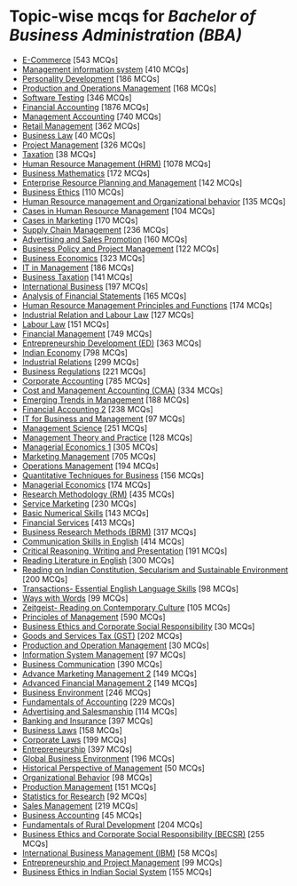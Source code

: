 # Topic-wise mcqs for *Bachelor of Business Administration (BBA)*

- [E\-Commerce](https://mcqmate.com/topic/e-commerce) [543 MCQs]
- [Management information system](https://mcqmate.com/topic/management-information-system) [410 MCQs]
- [Personality Development](https://mcqmate.com/topic/personality-development) [186 MCQs]
- [Production and Operations Management](https://mcqmate.com/topic/production-and-operations-management) [168 MCQs]
- [Software Testing](https://mcqmate.com/topic/software-testing) [346 MCQs]
- [Financial Accounting](https://mcqmate.com/topic/financial-accounting) [1876 MCQs]
- [Management Accounting](https://mcqmate.com/topic/management-accounting) [740 MCQs]
- [Retail Management](https://mcqmate.com/topic/retail-management) [362 MCQs]
- [Business Law](https://mcqmate.com/topic/business-law) [40 MCQs]
- [Project Management](https://mcqmate.com/topic/project-management) [326 MCQs]
- [Taxation](https://mcqmate.com/topic/taxation) [38 MCQs]
- [Human Resource Management \(HRM\)](https://mcqmate.com/topic/human-resource-management) [1078 MCQs]
- [Business Mathematics](https://mcqmate.com/topic/business-mathematics) [172 MCQs]
- [Enterprise Resource Planning and Management](https://mcqmate.com/topic/enterprise-resource-planning-and-management) [142 MCQs]
- [Business Ethics](https://mcqmate.com/topic/business-ethics) [110 MCQs]
- [Human Resource management and Organizational behavior](https://mcqmate.com/topic/human-resource-management-and-organizational-behavior) [135 MCQs]
- [Cases in Human Resource Management](https://mcqmate.com/topic/cases-in-human-resource-management) [104 MCQs]
- [Cases in Marketing](https://mcqmate.com/topic/cases-in-marketing) [170 MCQs]
- [Supply Chain Management](https://mcqmate.com/topic/supply-chain-management) [236 MCQs]
- [Advertising and Sales Promotion](https://mcqmate.com/topic/advertising-and-sales-promotion) [160 MCQs]
- [Business Policy and Project Management](https://mcqmate.com/topic/business-policy-and-project-management) [122 MCQs]
- [Business Economics](https://mcqmate.com/topic/business-economics) [323 MCQs]
- [IT in Management](https://mcqmate.com/topic/it-in-management) [186 MCQs]
- [Business Taxation](https://mcqmate.com/topic/business-taxation) [141 MCQs]
- [International Business](https://mcqmate.com/topic/international-business) [197 MCQs]
- [Analysis of Financial Statements](https://mcqmate.com/topic/analysis-of-financial-statements) [165 MCQs]
- [Human Resource Management Principles and Functions](https://mcqmate.com/topic/human-resource-management-principles-and-functions) [174 MCQs]
- [Industrial Relation and Labour Law](https://mcqmate.com/topic/industrial-relation-and-labour-law) [127 MCQs]
- [Labour Law](https://mcqmate.com/topic/labour-law) [151 MCQs]
- [Financial Management](https://mcqmate.com/topic/financial-management) [749 MCQs]
- [Entrepreneurship Development \(ED\)](https://mcqmate.com/topic/entrepreneurship-development) [363 MCQs]
- [Indian Economy](https://mcqmate.com/topic/indian-economy) [798 MCQs]
- [Industrial Relations](https://mcqmate.com/topic/industrial-relations) [299 MCQs]
- [Business Regulations](https://mcqmate.com/topic/business-regulations) [221 MCQs]
- [Corporate Accounting](https://mcqmate.com/topic/corporate-accounting) [785 MCQs]
- [Cost and Management Accounting \(CMA\)](https://mcqmate.com/topic/cost-and-management-accounting) [334 MCQs]
- [Emerging Trends in Management](https://mcqmate.com/topic/emerging-trends-in-management) [188 MCQs]
- [Financial Accounting 2](https://mcqmate.com/topic/financial-accounting-2) [238 MCQs]
- [IT for Business and Management](https://mcqmate.com/topic/it-for-business-and-management) [97 MCQs]
- [Management Science](https://mcqmate.com/topic/management-science) [251 MCQs]
- [Management Theory and Practice](https://mcqmate.com/topic/management-theory-and-practice) [128 MCQs]
- [Managerial Economics 1](https://mcqmate.com/topic/managerial-economics-1) [305 MCQs]
- [Marketing Management](https://mcqmate.com/topic/marketing-management) [705 MCQs]
- [Operations Management](https://mcqmate.com/topic/operations-management) [194 MCQs]
- [Quantitative Techniques for Business](https://mcqmate.com/topic/quantitative-techniques-for-business) [156 MCQs]
- [Managerial Economics](https://mcqmate.com/topic/managerial-economics) [174 MCQs]
- [Research Methodology \(RM\)](https://mcqmate.com/topic/research-methodology) [435 MCQs]
- [Service Marketing](https://mcqmate.com/topic/service-marketing) [230 MCQs]
- [Basic Numerical Skills](https://mcqmate.com/topic/basic-numerical-skills) [143 MCQs]
- [Financial Services](https://mcqmate.com/topic/financial-services) [413 MCQs]
- [Business Research Methods \(BRM\)](https://mcqmate.com/topic/business-research-methods) [317 MCQs]
- [Communication Skills in English](https://mcqmate.com/topic/communication-skills-in-english) [414 MCQs]
- [Critical Reasoning, Writing and Presentation](https://mcqmate.com/topic/critical-reasoning-writing-and-presentation) [191 MCQs]
- [Reading Literature in English](https://mcqmate.com/topic/reading-literature-in-english) [300 MCQs]
- [Reading on Indian Constitution, Secularism and Sustainable Environment](https://mcqmate.com/topic/reading-on-indian-constitution-secularism-and-sustainable-environment) [200 MCQs]
- [Transactions\- Essential English Language Skills](https://mcqmate.com/topic/transactions-essential-english-language-skills) [98 MCQs]
- [Ways with Words](https://mcqmate.com/topic/ways-with-words) [99 MCQs]
- [Zeitgeist\- Reading on Contemporary Culture](https://mcqmate.com/topic/zeitgeist-reading-on-contemporary-culture) [105 MCQs]
- [Principles of Management](https://mcqmate.com/topic/principles-of-management) [590 MCQs]
- [Business Ethics and Corporate Social Responsibility](https://mcqmate.com/topic/business-ethics-and-corporate-social-responsibility) [30 MCQs]
- [Goods and Services Tax \(GST\)](https://mcqmate.com/topic/goods-and-services-tax-gst) [202 MCQs]
- [Production and Operation Management](https://mcqmate.com/topic/production-and-operation-management) [30 MCQs]
- [Information System Management](https://mcqmate.com/topic/information-system-management) [97 MCQs]
- [Business Communication](https://mcqmate.com/topic/business-communication) [390 MCQs]
- [Advance Marketing Management 2](https://mcqmate.com/topic/advance-marketing-management-2) [149 MCQs]
- [Advanced Financial Management 2](https://mcqmate.com/topic/advanced-financial-management-2) [149 MCQs]
- [Business Environment](https://mcqmate.com/topic/business-environment) [246 MCQs]
- [Fundamentals of Accounting](https://mcqmate.com/topic/fundamentals-of-accounting) [229 MCQs]
- [Advertising and Salesmanship](https://mcqmate.com/topic/advertising-and-salesmanship) [114 MCQs]
- [Banking and Insurance](https://mcqmate.com/topic/banking-and-insurance) [397 MCQs]
- [Business Laws](https://mcqmate.com/topic/business-laws) [158 MCQs]
- [Corporate Laws](https://mcqmate.com/topic/corporate-laws) [199 MCQs]
- [Entrepreneurship](https://mcqmate.com/topic/entrepreneurship) [397 MCQs]
- [Global Business Environment](https://mcqmate.com/topic/global-business-environment) [196 MCQs]
- [Historical Perspective of Management](https://mcqmate.com/topic/historical-perspective-of-management) [50 MCQs]
- [Organizational Behavior](https://mcqmate.com/topic/organizational-behavior) [98 MCQs]
- [Production Management](https://mcqmate.com/topic/production-management) [151 MCQs]
- [Statistics for Research](https://mcqmate.com/topic/statistics-for-research) [92 MCQs]
- [Sales Management](https://mcqmate.com/topic/sales-management) [219 MCQs]
- [Business Accounting](https://mcqmate.com/topic/business-accounting) [45 MCQs]
- [Fundamentals of Rural Development](https://mcqmate.com/topic/fundamentals-of-rural-development) [204 MCQs]
- [Business Ethics and Corporate Social Responsibility \(BECSR\)](https://mcqmate.com/topic/business-ethics-and-corporate-social-responsibility-becsr) [255 MCQs]
- [International Business Management \(IBM\)](https://mcqmate.com/topic/international-business-management) [58 MCQs]
- [Entrepreneurship and Project Management](https://mcqmate.com/topic/entrepreneurship-and-project-management) [99 MCQs]
- [Business Ethics in Indian Social System](https://mcqmate.com/topic/business-ethics-in-indian-social-system) [155 MCQs]
